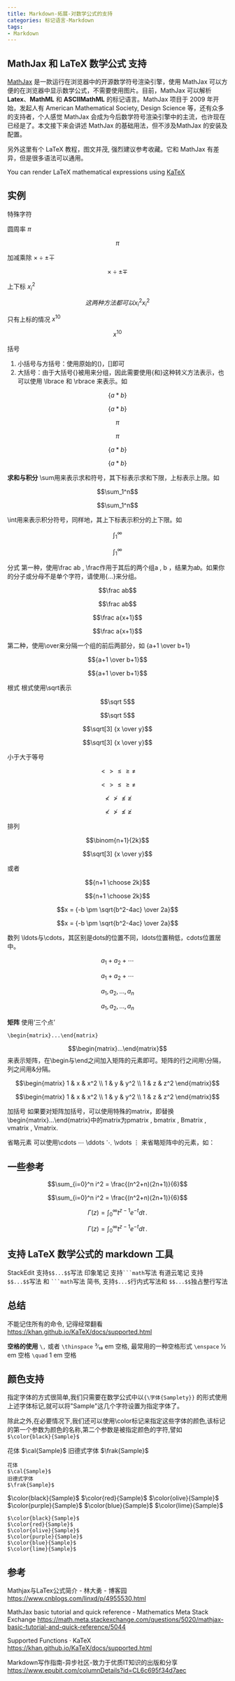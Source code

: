 ```yaml
---
title: Markdown-拓展-对数学公式的支持
categories: 标记语言-Markdown
tags:
- Markdown
---
```


## MathJax 和 LaTeX 数学公式 支持

[MathJax](https://www.mathjax.org/) 是一款运行在浏览器中的开源数学符号渲染引擎，使用 MathJax 可以方便的在浏览器中显示数学公式，不需要使用图片。目前，MathJax 可以解析 **Latex**、**MathML** 和 **ASCIIMathML** 的标记语言。MathJax 项目于 2009 年开始，发起人有 American Mathematical Society, Design Science 等，还有众多的支持者，个人感觉 MathJax 会成为今后数学符号渲染引擎中的主流，也许现在已经是了。本文接下来会讲述 MathJax 的基础用法，但不涉及MathJax 的安装及配置。

另外这里有个 LaTeX 教程，图文并茂, 强烈建议参考收藏。它和 MathJax 有差异，但是很多语法可以通用。

You can render LaTeX mathematical expressions using [KaTeX](https://khan.github.io/KaTeX/)

## 实例

特殊字符

圆周率 $\pi$

```math
\pi
```

加减乘除  $\times \div \pm \mp$

```math
\times \div \pm \mp
```

上下标 $x_i^2$

```math
这两种方法都可以
x_i^2

x^2_i
```

只有上标的情况 $x^{10}$

```math
x^{10}
```

括号

1. 小括号与方括号：使用原始的()，[]即可
2. 大括号：由于大括号{}被用来分组，因此需要使用\{和\}这种转义方法表示，也可以使用 \lbrace 和 \rbrace 来表示。如

```math
\{a*b\}
```

$$\{a*b\}$$

```math
\pi
```

$$\pi$$

```math
\lbrace a*b \rbrace
```

$$\lbrace a*b \rbrace$$

**求和与积分**
\sum用来表示求和符号，其下标表示求和下限，上标表示上限。如

```math
\sum_1^n
```

$$\sum_1^n$$

\int用来表示积分符号，同样地，其上下标表示积分的上下限。如

```math
\int_1^\infty
```

$$\int_1^\infty$$

分式
第一种，使用\frac ab , \frac作用于其后的两个组a , b ，结果为𝑎𝑏。如果你的分子或分母不是单个字符，请使用{...}来分组。

```math
\frac ab
```

$$\frac ab$$

```math
\frac a{x+1}
```

$$\frac a{x+1}$$

第二种，使用\over来分隔一个组的前后两部分，如 {a+1 \over b+1}

```math
{a+1 \over b+1}
```

$${a+1 \over b+1}$$

根式
根式使用\sqrt表示

```math
\sqrt 5
```

$$\sqrt 5$$

```math
\sqrt[3] {x \over y}
```

$$\sqrt[3] {x \over y}$$

小于大于等号

```math
\lt \gt \le \ge \neq
```

$$\lt \gt \le \ge \neq$$

```math
\not\lt \not\gt \not\le \not\ge
```

$$\not\lt \not\gt \not\le \not\ge$$

排列

```math
\binom{n+1}{2k}
```

$$\sqrt[3] {x \over y}$$

或者

```math
{n+1 \choose 2k}
```

$${n+1 \choose 2k}$$

```math
x = {-b \pm \sqrt{b^2-4ac} \over 2a}
```

$$x = {-b \pm \sqrt{b^2-4ac} \over 2a}$$

数列
 \ldots与\cdots，其区别是dots的位置不同，ldots位置稍低，cdots位置居中。

```math
a_1 + a_2 + \cdots
```

$$a_1 + a_2 + \cdots$$

```math
a_1,\,a_2, \ldots, a_n
```

$$a_1,\,a_2, \ldots, a_n$$

**矩阵**
使用‘三个点’

```
\begin{matrix}...\end{matrix}
```

$$\begin{matrix}...\end{matrix}$$来表示矩阵，在\begin与\end之间加入矩阵的元素即可。矩阵的行之间用\\分隔，列之间用&分隔。

```math
\begin{matrix} 1 & x & x^2 \\ 1 & y & y^2 \\ 1 & z & z^2 \end{matrix}
```

$$\begin{matrix} 1 & x & x^2 \\ 1 & y & y^2 \\ 1 & z & z^2 \end{matrix}$$

加括号
如果要对矩阵加括号，可以使用特殊的matrix，即替换\begin{matrix}...\end{matrix}中的matrix为pmatrix , bmatrix , Bmatrix , vmatrix , Vmatrix.

省略元素
可以使用\cdots ⋯ \ddots ⋱ \vdots ⋮ 来省略矩阵中的元素，如：

## 一些参考

```math
\sum_{i=0}^n i^2 = \frac{(n^2+n)(2n+1)}{6}
```

$$\sum_{i=0}^n i^2 = \frac{(n^2+n)(2n+1)}{6}$$

```math
\Gamma(z) = \int_0^\infty t^{z-1}e^{-t}dt\,.
```

$$\Gamma(z) = \int_0^\infty t^{z-1}e^{-t}dt\,.$$

## 支持 LaTeX 数学公式的 markdown 工具

StackEdit 支持`$$...$$`写法
印象笔记 支持` ```math `写法
有道云笔记 支持`$$...$$`写法 和 ` ```math `写法
简书, 支持`$...$`行内式写法和 `$$...$$`独占整行写法

## 总结

不能记住所有的命令, 记得经常翻看
<https://khan.github.io/KaTeX/docs/supported.html>

**空格的使用**
`\,` 或者 `\thinspace` ³∕₁₈ em 空格, 最常用的一种空格形式
`\enspace` ½ em 空格
`\quad` 1 em 空格

## 颜色支持

指定字体的方式很简单,我们只需要在数学公式中以`{\字体{Samplety}}` 的形式使用上述字体标记,就可以将"Sample"这几个字符设置为指定字体了。

除此之外,在必要情况下,我们还可以使用\color标记来指定这些字体的颜色,该标记的第一个参数为颜色的名称,第二个参数是被指定颜色的字符,譬如 `$\color{black}{Sample}$`

花体
$\cal{Sample}$
旧德式字体
$\frak{Sample}$

```text
花体
$\cal{Sample}$
旧德式字体
$\frak{Sample}$
```

$\color{black}{Sample}$
$\color{red}{Sample}$
$\color{olive}{Sample}$
$\color{purple}{Sample}$
$\color{blue}{Sample}$
$\color{lime}{Sample}$

```text
$\color{black}{Sample}$
$\color{red}{Sample}$
$\color{olive}{Sample}$
$\color{purple}{Sample}$
$\color{blue}{Sample}$
$\color{lime}{Sample}$
```

## 参考

Mathjax与LaTex公式简介 - 林大勇 - 博客园
<https://www.cnblogs.com/linxd/p/4955530.html>

MathJax basic tutorial and quick reference - Mathematics Meta Stack Exchange
<https://math.meta.stackexchange.com/questions/5020/mathjax-basic-tutorial-and-quick-reference/5044>

Supported Functions · KaTeX
<https://khan.github.io/KaTeX/docs/supported.html>

Markdown写作指南-异步社区-致力于优质IT知识的出版和分享
<https://www.epubit.com/columnDetails?id=CL6c695f34d7aec>
